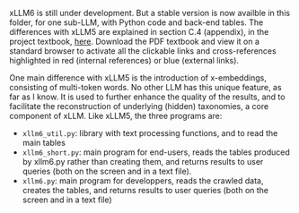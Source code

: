 xLLM6 is still under development. But a stable version is now availble in this folder, for one sub-LLM, with Python code and back-end tables. The differences with xLLM5 are explained in section C.4 (appendix), in the project textbook, <a href="https://github.com/VincentGranville/Large-Language-Models/blob/main/Projects4.pdf">here</a>. Download the PDF textbook and view it on a standard browser to activate all the clickable links and cross-references highlighted in red (internal references) or blue (external links).

One main difference with xLLM5 is the introduction of x-embeddings, consisting of multi-token words. No other LLM has this unique feature, as far as I know. It is used to further enhance the quality of the results, and to facilitate the reconstruction of underlying (hidden) taxonomies, a core component of xLLM. Like xLLM5, the three programs are:

<ul>
  <li><code>xllm6_util.py</code>: library with text processing functions, and to read the main tables</li>
  <li><code>xllm6_short.py</code>: main program for end-users, reads the tables produced by xllm6.py rather than creating them, and returns results to user queries (both on the screen and in a text file). </li>
  <li><code>xllm6.py</code>: main program for developpers, reads the crawled data, creates the tables, and returns results to user queries (both on the screen and in a text file)</li>
</ul>
